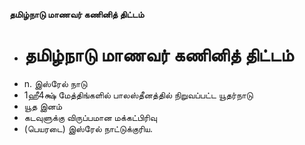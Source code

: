 **தமிழ்நாடு மாணவர் கணினித் திட்டம்**
- # தமிழ்நாடு மாணவர் கணினித் திட்டம்
- n. இஸ்ரேல் நாடு
- 1ஹீ4க்ஷ் மேத்திங்களில் பாலஸ்தீனத்தில் நிறுவப்பட்ட யூதர்நாடு
- யூத இனம்
- கடவுளுக்கு விருப்பமான மக்கட்பிரிவு
- (பெயரடை) இஸ்ரேல் நாட்டுக்குரிய.

